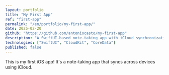 ```yaml
---
layout: portfolio
title: "My First App"
ref: "first-app"
permalink: "/en/portfolio/my-first-app/"
date: 2025-02-20
github: "https://github.com/antoniocasto/my-first-app"
description: "A SwiftUI-based note-taking app with iCloud synchronization."
technologies: ["SwiftUI", "CloudKit", "CoreData"]
published: false
---
```

This is my first iOS app! It's a note-taking app that syncs across devices using iCloud.